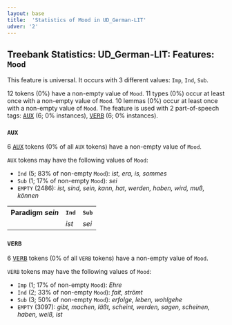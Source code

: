 ```yaml
---
layout: base
title:  'Statistics of Mood in UD_German-LIT'
udver: '2'
---
```


## Treebank Statistics: UD_German-LIT: Features: `Mood`

This feature is universal.
It occurs with 3 different values: `Imp`, `Ind`, `Sub`.

12 tokens (0%) have a non-empty value of `Mood`.
11 types (0%) occur at least once with a non-empty value of `Mood`.
10 lemmas (0%) occur at least once with a non-empty value of `Mood`.
The feature is used with 2 part-of-speech tags: <tt><a href="de_lit-pos-AUX.html">AUX</a></tt> (6; 0% instances), <tt><a href="de_lit-pos-VERB.html">VERB</a></tt> (6; 0% instances).

### `AUX`

6 <tt><a href="de_lit-pos-AUX.html">AUX</a></tt> tokens (0% of all `AUX` tokens) have a non-empty value of `Mood`.

`AUX` tokens may have the following values of `Mood`:

* `Ind` (5; 83% of non-empty `Mood`): <em>ist, era, is, sommes</em>
* `Sub` (1; 17% of non-empty `Mood`): <em>sei</em>
* `EMPTY` (2486): <em>ist, sind, sein, kann, hat, werden, haben, wird, muß, können</em>

<table>
  <tr><th>Paradigm <i>sein</i></th><th><tt>Ind</tt></th><th><tt>Sub</tt></th></tr>
  <tr><td><tt></tt></td><td><em>ist</em></td><td><em>sei</em></td></tr>
</table>

### `VERB`

6 <tt><a href="de_lit-pos-VERB.html">VERB</a></tt> tokens (0% of all `VERB` tokens) have a non-empty value of `Mood`.

`VERB` tokens may have the following values of `Mood`:

* `Imp` (1; 17% of non-empty `Mood`): <em>Ehre</em>
* `Ind` (2; 33% of non-empty `Mood`): <em>fait, strömt</em>
* `Sub` (3; 50% of non-empty `Mood`): <em>erfolge, leben, wohlgehe</em>
* `EMPTY` (3097): <em>gibt, machen, läßt, scheint, werden, sagen, scheinen, haben, weiß, ist</em>

